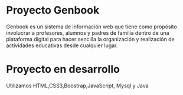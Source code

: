 # Proyecto Genbook
Genbook es un sistema de información web que tiene como propósito involucrar 
a profesores, alumnos y padres de familia dentro de una plataforma digital 
para hacer sencilla la organización y realización de actividades educativas 
desde cualquier lugar.

# Proyecto en desarrollo
Utilizamos HTML,CSS3,Boostrap,JavaScript, Mysql y Java
